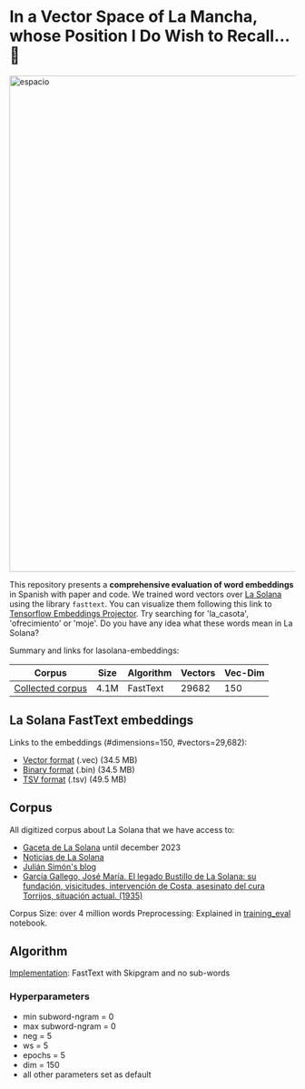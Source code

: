 # In a Vector Space of La Mancha, whose Position I Do Wish to Recall... 🍇

<img width="874" alt="espacio" src="https://github.com/mariagabv/lasolana-embeddings/assets/107461889/fa1f8fc7-e135-4ee9-b54e-b2fb54f135ba">


This repository presents a **comprehensive evaluation of word embeddings** in Spanish with paper and code. We trained word vectors over [La Solana](https://es.wikipedia.org/wiki/La_Solana) using the library `fasttext`. You can visualize them following this link to [Tensorflow Embeddings Projector](https://projector.tensorflow.org/?config=https://raw.githubusercontent.com/mariagabv/lasolana-embeddings/main/lasolana-embeddings/tensorflow-projector/lasolana-embeddings_config.json). Try searching for 'la_casota', 'ofrecimiento' or 'moje'. Do you have any idea what these words mean in La Solana?

Summary and links for lasolana-embeddings:

| Corpus                     | Size    | Algorithm | Vectors | Vec-Dim |
|----------------------------|---------|-----------|----------|---------|
| [Collected corpus](https://github.com/mariagabv/lasolana-embeddings/blob/main/preprocessing/preprocessing_EDA.ipynb) | 4.1M    | FastText  | 29682| 150     |

## La Solana FastText embeddings
Links to the embeddings (#dimensions=150, #vectors=29,682):

- [Vector format](https://github.com/mariagabv/lasolana-embeddings/blob/main/lasolana-embeddings/lasolana_embeddings.vec) (.vec) (34.5 MB)
- [Binary format](https://github.com/mariagabv/lasolana-embeddings/blob/main/lasolana-embeddings/lasolana_embeddings.bin) (.bin) (34.5 MB)
- [TSV format](https://github.com/mariagabv/lasolana-embeddings/blob/main/lasolana-embeddings/lasolana_embeddings.tsv) (.tsv) (49.5 MB)

## Corpus
All digitized corpus about La Solana that we have access to:
- [Gaceta de La Solana](https://www.lasolana.es/ayuntamiento/radio-horizonte/la-gaceta) until december 2023
- [Noticias de La Solana](https://www.lasolana.es/laciudad/noticias)
- [Julián Simón's blog](https://joaquincostalasolanalegadobustillo.blogspot.com/)
- [García Gallego, José María. El legado Bustillo de La Solana: su fundación, visicitudes, intervención de Costa, asesinato del cura Torrijos, situación actual. (1935)
](https://ceclmdigital.uclm.es/results.vm?q=id:0000330120&lang=es&view=libros)
  
Corpus Size: over 4 million words
Preprocessing: Explained in [training_eval](https://github.com/mariagabv/lasolana-embeddings/blob/main/training_eval/train_eval.ipynb) notebook.

## Algorithm
[Implementation](https://github.com/mariagabv/lasolana-embeddings/blob/main/training_eval/train_eval.ipynb): FastText with Skipgram and no sub-words

### Hyperparameters
- min subword-ngram = 0
- max subword-ngram = 0
- neg = 5
- ws = 5
- epochs = 5
- dim = 150
- all other parameters set as default

